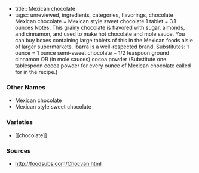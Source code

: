 - title:: Mexican chocolate
- tags:: unreviewed, ingredients, categories, flavorings, chocolate
Mexican chocolate = Mexican style sweet chocolate 1 tablet = 3.1 ounces Notes: This grainy chocolate is flavored with sugar, almonds, and cinnamon, and used to make hot chocolate and mole sauce. You can buy boxes containing large tablets of this in the Mexican foods aisle of larger supermarkets. Ibarra is a well-respected brand. Substitutes: 1 ounce = 1 ounce semi-sweet chocolate + 1/2 teaspoon ground cinnamon OR (in mole sauces) cocoa powder (Substitute one tablespoon cocoa powder for every ounce of Mexican chocolate called for in the recipe.)

### Other Names

* Mexican chocolate
* Mexican style sweet chocolate

### Varieties

* [[chocolate]]

### Sources
* http://foodsubs.com/Chocvan.html
